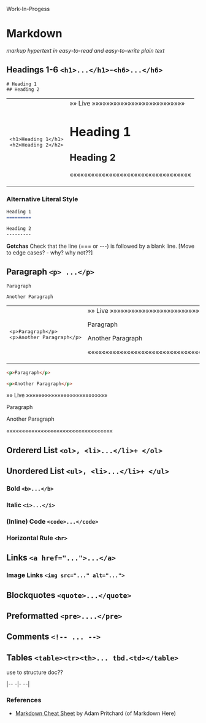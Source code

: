 Work-In-Progess


# Markdown

_markup hypertext in easy-to-read and easy-to-write plain text_


## Headings 1-6  `<h1>...</h1>`-`<h6>...</h6>`


```
# Heading 1
## Heading 2
```

<!-- generate example html code and htmt preview via script/ruby ?? -->

<table>
<tr>
<td>
<pre>
&lt;h1&gt;Heading 1&lt;/h1&gt;
&lt;h2&gt;Heading 2&lt;/h2&gt;
</pre>
</td>
<td>
»» Live »»»»»»»»»»»»»»»»»»»»»»»»»»

<h1>Heading 1</h1>
<h2>Heading 2</h2>

««««««««««««««««««««««««««««««««««
</td>
</tr>
</table>



### Alternative Literal Style

```markdown
Heading 1
=========

Heading 2
---------

```

**Gotchas**  Check that the line (===  or ---) is followed by a blank line. [Move to edge cases? - why? why not??]


## Paragraph `<p> ...</p>`

```
Paragraph

Another Paragraph
```

<table>
<tr>
<td>
<pre>
&lt;p&gt;Paragraph&lt;/p&gt;
&lt;p&gt;Another Paragraph&lt;/p&gt;
</pre>
</td>
<td>
»» Live »»»»»»»»»»»»»»»»»»»»»»»»»»

<p>Paragraph</p>
<p>Another Paragraph</p>

««««««««««««««««««««««««««««««««««
</td>
</tr>
</table>


```html
<p>Paragraph</p>

<p>Another Paragraph</p>
```

»» Live »»»»»»»»»»»»»»»»»»»»»»»»»»

Paragraph

Another Paragraph

««««««««««««««««««««««««««««««««««




## Ordererd List `<ol>, <li>...</li>+ </ol>`

## Unordered List `<ul>, <li>...</li>+ </ul>`


### Bold `<b>...</b>`

### Italic `<i>...</i>`

### (Inline) Code `<code>...</code>`


### Horizontal Rule `<hr>`



## Links `<a href="...">...</a>`


### Image Links `<img src="..." alt="...">`


## Blockquotes `<quote>...</quote>`


## Preformatted `<pre>....</pre>`


## Comments `<!-- ... -->`



## Tables `<table><tr><th>... tbd.<td></table>`



use to structure doc??

|--  <!-- begin table/row -->
-|-  <!-- new column -->
--|  <!-- end table/row -->



### References

- [Markdown Cheat Sheet](https://github.com/adam-p/markdown-here/wiki/Markdown-Cheatsheet) by Adam Pritchard (of Markdown Here)
